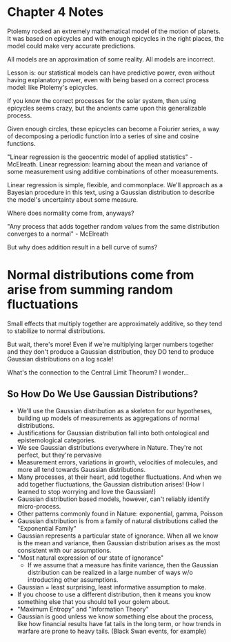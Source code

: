 # Chapter 4 Notes

Ptolemy rocked an extremely mathematical model of the motion of planets. It was based on epicycles and with enough epicycles in the right places, the model could make very accurate predictions.

All models are an approximation of some reality.
All models are incorrect.

Lesson is: our statistical models can have predictive power, even without having explanatory power, even with being based on a correct process model: like Ptolemy's epicycles.

If you know the correct processes for the solar system, then using epicycles seems crazy, but the ancients came upon this generalizable process.

Given enough circles, these epicycles can become a Foiurier series, a way of decomposing a periodic function into a series of sine and cosine functions.

"Linear regression is the geocentric model of applied statistics" - McElreath.
Linear regression: learning about the mean and variance of some measurement using additive combinations of other moeasurements. 

Linear regression is simple, flexible, and commonplace. We'll approach as a Bayesian procedure in this text, using a Gaussian distribution to describe the model's uncertainty about some measure.


Where does normality come from, anyways?

"Any process that adds together random values from the same distribution converges to a normal" - McElreath

But why does addition result in a bell curve of sums?

# Normal distributions come from arise from summing random fluctuations

Small effects that multiply together are approximately additive, so they tend to stabilize to normal distributions.

But wait, there's more! Even if we're multiplying larger numbers together and they don't produce a Gaussian distribution, they DO tend to produce Gaussian distributions on a log scale!

What's the connection to the Central Limit Theorum? I wonder...

## So How Do We Use Gaussian Distributions?
- We'll use the Gaussian distribution as a skeleton for our hypotheses, building up models of measurements as aggregations of normal distributions.
- Justifications for Gaussian distribution fall into both ontological and epistemological categories.
- We see Gaussian distributions everywhere in Nature. They're not perfect, but they're pervasive
- Measurement errors, variations in growth, velocities of molecules, and more all tend towards Gaussian distributions.
- Many processes, at their heart, add together fluctuations. And when we add together fluctuations, the Gaussian distribution arises! (How I learned to stop worrying and love the Gaussian!)
- Gaussian distribution based models, however, can't reliably identify micro-process. 
- Other patterns commonly found in Nature: exponential, gamma, Poisson
- Gaussian distribution is from a family of natural distributions called the "Exponential Family"
- Gaussian represents a particular state of ignorance. When all we know is the mean and variance, then Gaussian distribution arises as the most consistent with our assumptions.
- "Most natural expression of our state of ignorance"
    - If we assume that a measure has finite variance, then the Gaussian distribution can be realized in a large number of ways w/o introducting other assumptions.
- Gaussian = least surprising, least informative assumption to make.
- If you choose to use a different distribution, then it means you know something else that you should tell your golem about.
- "Maximum Entropy" and "Information Theory"
- Gaussian is good unless we know something else about the process, like how financial results have fat tails in the long term, or how trends in warfare are prone to heavy tails. (Black Swan events, for example)


